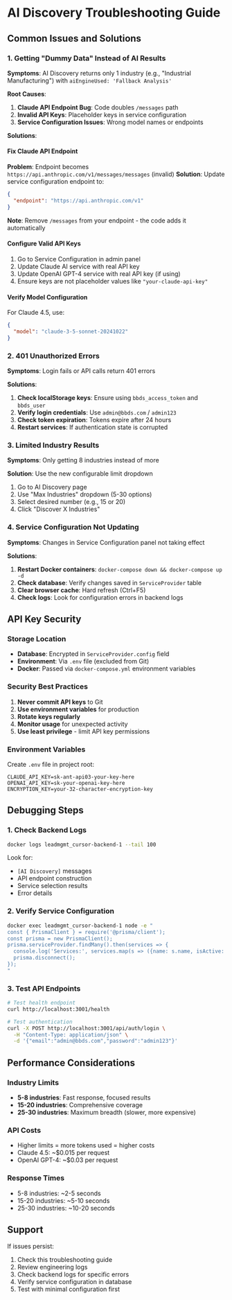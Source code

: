 # AI Discovery Troubleshooting Guide

## Common Issues and Solutions

### 1. Getting "Dummy Data" Instead of AI Results

**Symptoms**: AI Discovery returns only 1 industry (e.g., "Industrial Manufacturing") with `aiEngineUsed: 'Fallback Analysis'`

**Root Causes**:
1. **Claude API Endpoint Bug**: Code doubles `/messages` path
2. **Invalid API Keys**: Placeholder keys in service configuration
3. **Service Configuration Issues**: Wrong model names or endpoints

**Solutions**:

#### Fix Claude API Endpoint
**Problem**: Endpoint becomes `https://api.anthropic.com/v1/messages/messages` (invalid)
**Solution**: Update service configuration endpoint to:
```json
{
  "endpoint": "https://api.anthropic.com/v1"
}
```
**Note**: Remove `/messages` from your endpoint - the code adds it automatically

#### Configure Valid API Keys
1. Go to Service Configuration in admin panel
2. Update Claude AI service with real API key
3. Update OpenAI GPT-4 service with real API key (if using)
4. Ensure keys are not placeholder values like `"your-claude-api-key"`

#### Verify Model Configuration
For Claude 4.5, use:
```json
{
  "model": "claude-3-5-sonnet-20241022"
}
```

### 2. 401 Unauthorized Errors

**Symptoms**: Login fails or API calls return 401 errors

**Solutions**:
1. **Check localStorage keys**: Ensure using `bbds_access_token` and `bbds_user`
2. **Verify login credentials**: Use `admin@bbds.com` / `admin123`
3. **Check token expiration**: Tokens expire after 24 hours
4. **Restart services**: If authentication state is corrupted

### 3. Limited Industry Results

**Symptoms**: Only getting 8 industries instead of more

**Solution**: Use the new configurable limit dropdown
1. Go to AI Discovery page
2. Use "Max Industries" dropdown (5-30 options)
3. Select desired number (e.g., 15 or 20)
4. Click "Discover X Industries"

### 4. Service Configuration Not Updating

**Symptoms**: Changes in Service Configuration panel not taking effect

**Solutions**:
1. **Restart Docker containers**: `docker-compose down && docker-compose up -d`
2. **Check database**: Verify changes saved in `ServiceProvider` table
3. **Clear browser cache**: Hard refresh (Ctrl+F5)
4. **Check logs**: Look for configuration errors in backend logs

## API Key Security

### Storage Location
- **Database**: Encrypted in `ServiceProvider.config` field
- **Environment**: Via `.env` file (excluded from Git)
- **Docker**: Passed via `docker-compose.yml` environment variables

### Security Best Practices
1. **Never commit API keys** to Git
2. **Use environment variables** for production
3. **Rotate keys regularly**
4. **Monitor usage** for unexpected activity
5. **Use least privilege** - limit API key permissions

### Environment Variables
Create `.env` file in project root:
```env
CLAUDE_API_KEY=sk-ant-api03-your-key-here
OPENAI_API_KEY=sk-your-openai-key-here
ENCRYPTION_KEY=your-32-character-encryption-key
```

## Debugging Steps

### 1. Check Backend Logs
```bash
docker logs leadmgmt_cursor-backend-1 --tail 100
```

Look for:
- `[AI Discovery]` messages
- API endpoint construction
- Service selection results
- Error details

### 2. Verify Service Configuration
```bash
docker exec leadmgmt_cursor-backend-1 node -e "
const { PrismaClient } = require('@prisma/client');
const prisma = new PrismaClient();
prisma.serviceProvider.findMany().then(services => {
  console.log('Services:', services.map(s => ({name: s.name, isActive: s.isActive})));
  prisma.disconnect();
});
"
```

### 3. Test API Endpoints
```bash
# Test health endpoint
curl http://localhost:3001/health

# Test authentication
curl -X POST http://localhost:3001/api/auth/login \
  -H "Content-Type: application/json" \
  -d '{"email":"admin@bbds.com","password":"admin123"}'
```

## Performance Considerations

### Industry Limits
- **5-8 industries**: Fast response, focused results
- **15-20 industries**: Comprehensive coverage
- **25-30 industries**: Maximum breadth (slower, more expensive)

### API Costs
- Higher limits = more tokens used = higher costs
- Claude 4.5: ~$0.015 per request
- OpenAI GPT-4: ~$0.03 per request

### Response Times
- 5-8 industries: ~2-5 seconds
- 15-20 industries: ~5-10 seconds  
- 25-30 industries: ~10-20 seconds

## Support

If issues persist:
1. Check this troubleshooting guide
2. Review engineering logs
3. Check backend logs for specific errors
4. Verify service configuration in database
5. Test with minimal configuration first
